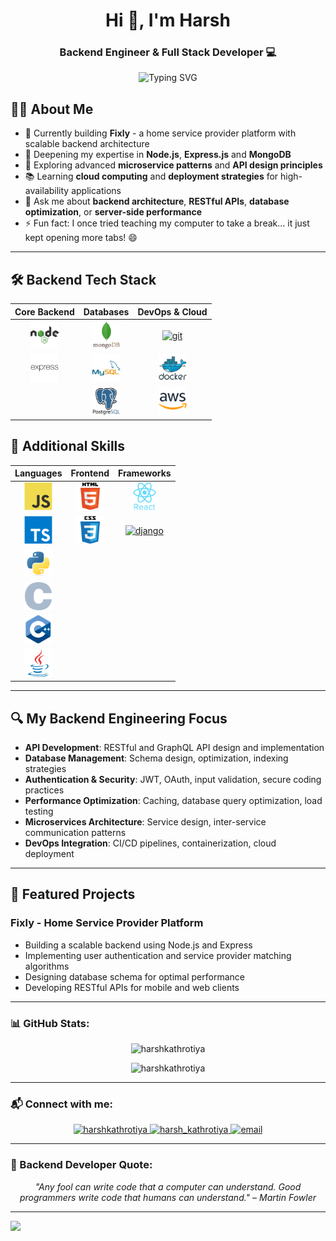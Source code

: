 <h1 align="center">Hi 👋, I'm Harsh</h1>
<h3 align="center">Backend Engineer & Full Stack Developer 💻</h3>

<p align="center">
<img src="https://readme-typing-svg.herokuapp.com?font=Fira+Code&pause=1000&width=435&lines=Building+robust+backend+systems;API+architect;Node.js+enthusiast;Database+expert" alt="Typing SVG" />
</p>

## 👨‍💻 About Me

- 🔭 Currently building **Fixly** - a home service provider platform with scalable backend architecture
- 🌱 Deepening my expertise in **Node.js**, **Express.js** and **MongoDB**
- 🚀 Exploring advanced **microservice patterns** and **API design principles**
- 📚 Learning **cloud computing** and **deployment strategies** for high-availability applications
- 💬 Ask me about **backend architecture**, **RESTful APIs**, **database optimization**, or **server-side performance**
- ⚡ Fun fact: I once tried teaching my computer to take a break... it just kept opening more tabs! 😄

---

## 🛠️ Backend Tech Stack

<div align="center">
  
| Core Backend | Databases | DevOps & Cloud |
|:------------:|:---------:|:--------------:|
| <a href="https://nodejs.org" target="_blank"><img src="https://raw.githubusercontent.com/devicons/devicon/master/icons/nodejs/nodejs-original-wordmark.svg" alt="nodejs" width="45" height="45"/></a> | <a href="https://www.mongodb.com/" target="_blank"><img src="https://raw.githubusercontent.com/devicons/devicon/master/icons/mongodb/mongodb-original-wordmark.svg" alt="mongodb" width="45" height="45"/></a> | <a href="https://git-scm.com/" target="_blank"><img src="https://www.vectorlogo.zone/logos/git-scm/git-scm-icon.svg" alt="git" width="45" height="45"/></a> |
| <a href="https://expressjs.com" target="_blank"><img src="https://raw.githubusercontent.com/devicons/devicon/master/icons/express/express-original-wordmark.svg" alt="express" width="45" height="45"/></a> | <a href="https://www.mysql.com/" target="_blank"><img src="https://raw.githubusercontent.com/devicons/devicon/master/icons/mysql/mysql-original-wordmark.svg" alt="mysql" width="45" height="45"/></a> | <a href="https://www.docker.com/" target="_blank"><img src="https://raw.githubusercontent.com/devicons/devicon/master/icons/docker/docker-original-wordmark.svg" alt="docker" width="45" height="45"/></a> |
| | <a href="https://www.postgresql.org" target="_blank"><img src="https://raw.githubusercontent.com/devicons/devicon/master/icons/postgresql/postgresql-original-wordmark.svg" alt="postgresql" width="45" height="45"/></a> | <a href="https://aws.amazon.com" target="_blank"><img src="https://raw.githubusercontent.com/devicons/devicon/master/icons/amazonwebservices/amazonwebservices-original-wordmark.svg" alt="aws" width="45" height="45"/></a> |
  
</div>

## 🧰 Additional Skills

<div align="center">
  
| Languages | Frontend | Frameworks |
|:---------:|:--------:|:----------:|
| <a href="https://developer.mozilla.org/en-US/docs/Web/JavaScript" target="_blank"><img src="https://raw.githubusercontent.com/devicons/devicon/master/icons/javascript/javascript-original.svg" alt="javascript" width="45" height="45"/></a> | <a href="https://www.w3.org/html/" target="_blank"><img src="https://raw.githubusercontent.com/devicons/devicon/master/icons/html5/html5-original-wordmark.svg" alt="html5" width="45" height="45"/></a> | <a href="https://reactjs.org/" target="_blank"><img src="https://raw.githubusercontent.com/devicons/devicon/master/icons/react/react-original-wordmark.svg" alt="react" width="45" height="45"/></a> |
| <a href="https://www.typescriptlang.org/" target="_blank"><img src="https://raw.githubusercontent.com/devicons/devicon/master/icons/typescript/typescript-original.svg" alt="typescript" width="45" height="45"/></a> | <a href="https://www.w3schools.com/css/" target="_blank"><img src="https://raw.githubusercontent.com/devicons/devicon/master/icons/css3/css3-original-wordmark.svg" alt="css3" width="45" height="45"/></a> | <a href="https://www.djangoproject.com/" target="_blank"><img src="https://cdn.worldvectorlogo.com/logos/django.svg" alt="django" width="45" height="45"/></a> |
| <a href="https://www.python.org" target="_blank"><img src="https://raw.githubusercontent.com/devicons/devicon/master/icons/python/python-original.svg" alt="python" width="45" height="45"/></a> | | |
| <a href="https://www.cprogramming.com/" target="_blank"><img src="https://raw.githubusercontent.com/devicons/devicon/master/icons/c/c-original.svg" alt="c" width="45" height="45"/></a> | | |
| <a href="https://www.w3schools.com/cpp/" target="_blank"><img src="https://raw.githubusercontent.com/devicons/devicon/master/icons/cplusplus/cplusplus-original.svg" alt="cplusplus" width="45" height="45"/></a> | | |
| <a href="https://www.java.com" target="_blank"><img src="https://raw.githubusercontent.com/devicons/devicon/master/icons/java/java-original.svg" alt="java" width="45" height="45"/></a> | | |
  
</div>

---
## 🔍 My Backend Engineering Focus

- **API Development**: RESTful and GraphQL API design and implementation
- **Database Management**: Schema design, optimization, indexing strategies
- **Authentication & Security**: JWT, OAuth, input validation, secure coding practices
- **Performance Optimization**: Caching, database query optimization, load testing
- **Microservices Architecture**: Service design, inter-service communication patterns
- **DevOps Integration**: CI/CD pipelines, containerization, cloud deployment

---

## 📂 Featured Projects

### Fixly - Home Service Provider Platform
- Building a scalable backend using Node.js and Express
- Implementing user authentication and service provider matching algorithms
- Designing database schema for optimal performance
- Developing RESTful APIs for mobile and web clients
<!-- Add more backend projects here when available -->

---

### 📊 GitHub Stats:
<p align="center">
<img src="https://github-readme-stats.vercel.app/api/top-langs?username=harshkathrotiya&show_icons=true&locale=en&layout=compact&theme=tokyonight" alt="harshkathrotiya" />
</p>

<p align="center">
<img src="https://github-readme-streak-stats.herokuapp.com/?user=harshkathrotiya&theme=tokyonight" alt="harshkathrotiya" />
</p>

---

### 📬 Connect with me:
<p align="center">
<a href="https://linkedin.com/in/harsh-kathrotiya" target="_blank">
<img src="https://raw.githubusercontent.com/rahuldkjain/github-profile-readme-generator/master/src/images/icons/Social/linked-in-alt.svg" alt="harshkathrotiya" height="30" width="40" />
</a>
<a href="https://codeforces.com/profile/harsh_kathrotiya" target="_blank">
<img src="https://raw.githubusercontent.com/rahuldkjain/github-profile-readme-generator/master/src/images/icons/Social/codeforces.svg" alt="harsh_kathrotiya" height="30" width="40" />
</a>
<a href="mailto:harshkathrotiya@gmail.com" target="_blank">
<img src="https://img.shields.io/badge/Email-harshkathrotiya%40gmail.com-blue?style=flat-square&logo=gmail" alt="email" />
</a>
</p>

---

### 💭 Backend Developer Quote:
<p align="center">
<i>"Any fool can write code that a computer can understand. Good programmers write code that humans can understand." – Martin Fowler</i>
</p>

---

[![](https://visitcount.itsvg.in/api?id=harshkathrotiya&icon=0&color=0)](https://visitcount.itsvg.in)
